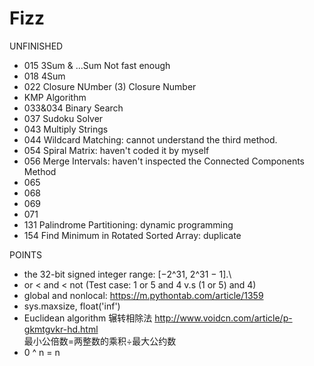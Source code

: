 # Fizz
UNFINISHED
* 015 3Sum & ...Sum   Not fast enough
* 018 4Sum
* 022 Closure NUmber (3) Closure Number
* KMP Algorithm
* 033&034 Binary Search
* 037 Sudoku Solver
* 043 Multiply Strings
* 044 Wildcard Matching: cannot understand the third method.
* 054 Spiral Matrix: haven't coded it by myself
* 056 Merge Intervals: haven't inspected the Connected Components Method 
* 065 
* 068
* 069
* 071
* 131 Palindrome Partitioning: dynamic programming
* 154 Find Minimum in Rotated Sorted Array: duplicate


POINTS
* the 32-bit signed integer range: [−2^31,  2^31 − 1].\
* or < and < not  (Test case: 1 or 5 and 4  v.s (1 or 5) and 4)
* global and nonlocal: https://m.pythontab.com/article/1359
* sys.maxsize, float('inf')
* Euclidean algorithm 辗转相除法 http://www.voidcn.com/article/p-gkmtgvkr-hd.html  
  最小公倍数=两整数的乘积÷最大公约数
* 0 ^ n = n
  
